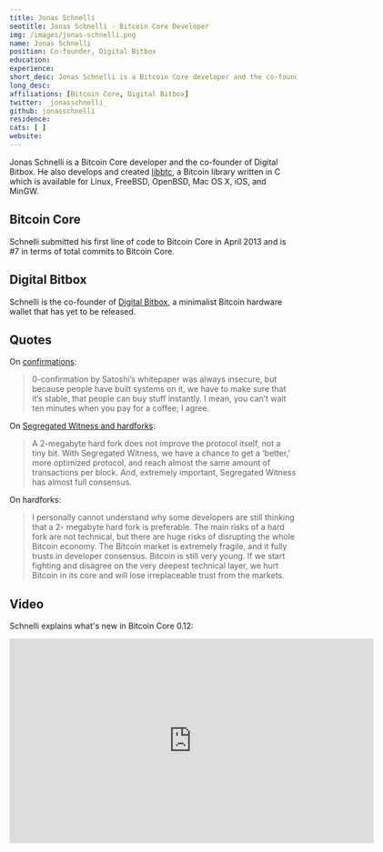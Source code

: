 ```yaml
---
title: Jonas Schnelli
seotitle: Jonas Schnelli - Bitcoin Core Developer
img: /images/jonas-schnelli.png
name: Jonas Schnelli
position: Co-founder, Digital Bitbox
education: 
experience: 
short_desc: Jonas Schnelli is a Bitcoin Core developer and the co-founder of Digital Bitbox. 
long_desc: 
affiliations: [Bitcoin Core, Digital Bitbox]
twitter: _jonasschnelli_
github: jonasschnelli
residence: 
cats: [ ]
website:  
---
```

Jonas Schnelli is a Bitcoin Core developer and the co-founder of Digital Bitbox. He also develops and created [libbtc](https://libbtc.github.io/), a Bitcoin library written in C which is available for Linux, FreeBSD, OpenBSD, Mac OS X, iOS, and MinGW.

## Bitcoin Core

Schnelli submitted his first line of code to Bitcoin Core in April 2013 and is #7 in terms of total commits to Bitcoin Core.

## Digital Bitbox

Schnelli is the co-founder of [Digital Bitbox](https://digitalbitbox.com/), a minimalist Bitcoin hardware wallet that has yet to be released. 

## Quotes

On [confirmations](https://bitcoinmagazine.com/articles/bitcoin-core-developer-jonas-schnelli-explains-controversial-transaction-replace-by-fee-feature-1454343556):

> 0-confirmation by Satoshi’s whitepaper was always insecure, but because people have built systems on it, we have to make sure that it’s stable, that people can buy stuff instantly. I mean, you can’t wait ten minutes when you pay for a coffee; I agree.

On [Segregated Witness and hardforks](https://bitcoinmagazine.com/articles/core-developer-jonas-schnelli-segregated-witness-improves-and-optimizes-bitcoin-protocol-1454517960): 

> A 2-megabyte hard fork does not improve the protocol itself, not a tiny bit. With Segregated Witness, we have a chance to get a ‘better,’ more optimized protocol, and reach almost the same amount of transactions per block. And, extremely important, Segregated Witness has almost full consensus.

On hardforks: 

> I personally cannot understand why some developers are still thinking that a 2- megabyte hard fork is preferable. The main risks of a hard fork are not technical, but there are huge risks of disrupting the whole Bitcoin economy. The Bitcoin market is extremely fragile, and it fully trusts in developer consensus. Bitcoin is still very young. If we start fighting and disagree on the very deepest technical layer, we hurt Bitcoin in its core and will lose irreplaceable trust from the markets.

## Video

Schnelli explains what's new in Bitcoin Core 0.12: 

<iframe width="640" height="360" src="https://www.youtube.com/embed/RWeIEFBrItE" frameborder="0" allowfullscreen></iframe>